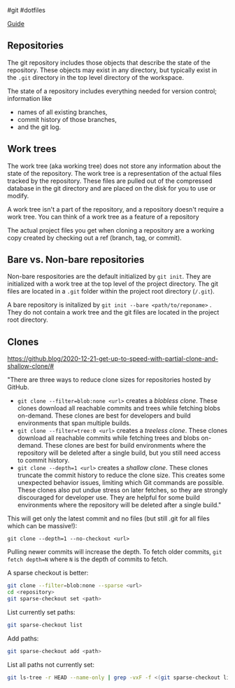 #git #dotfiles 

[Guide](https://www.ackama.com/what-we-think/the-best-way-to-store-your-dotfiles-a-bare-git-repository-explained/)

## Repositories

The git repository includes those objects that describe the state of the repository. These objects may exist in any directory, but typically exist in the `.git` directory in the top level directory of the workspace.

The state of a repository includes everything needed for version control; information like
- names of all existing branches, 
- commit history of those branches, 
- and the git log.

## Work trees

The work tree (aka working tree) does not store any information about the state of the repository. The work tree is a representation of the actual files tracked by the repository. These files are pulled out of the compressed database in the git directory and are placed on the disk for you to use or modify.

A work tree isn't a part of the repository, and a repository doesn't require a work tree. You can think of a work tree as a feature of a repository

The actual project files you get when cloning a repository are a working copy created by checking out a ref (branch, tag, or commit).

## Bare vs. Non-bare repositories

Non-bare respositories are the default initialized by `git init`. They are initialized with a work tree at the top level of the project directory. The git files are located in a `.git` folder within the project root directory (`/.git`).

A bare repository is initalized by `git init --bare <path/to/reponame>` . They do not contain a work tree and the git files are located in the project root directory.

## Clones
https://github.blog/2020-12-21-get-up-to-speed-with-partial-clone-and-shallow-clone/#

"There are three ways to reduce clone sizes for repositories hosted by GitHub.
- `git clone --filter=blob:none <url>` creates a _blobless clone_. These clones download all reachable commits and trees while fetching blobs on-demand. These clones are best for developers and build environments that span multiple builds.
- `git clone --filter=tree:0 <url>` creates a _treeless clone_. These clones download all reachable commits while fetching trees and blobs on-demand. These clones are best for build environments where the repository will be deleted after a single build, but you still need access to commit history.
- `git clone --depth=1 <url>` creates a _shallow clone_. These clones truncate the commit history to reduce the clone size. This creates some unexpected behavior issues, limiting which Git commands are possible. These clones also put undue stress on later fetches, so they are strongly discouraged for developer use. They are helpful for some build environments where the repository will be deleted after a single build."

This will get only the latest commit and no files (but still .git for all files which can be massive!):
```
git clone --depth=1 --no-checkout <url>
```
Pulling newer commits will increase the depth. To fetch older commits, `git fetch depth=N` where `N` is the depth of commits to fetch.

A sparse checkout is better:
```bash
git clone --filter=blob:none --sparse <url>
cd <repository>
git sparse-checkout set <path>
```
List currently set paths:
```bash
git sparse-checkout list
```
Add paths:
```sh
git sparse-checkout add <path>
```
List all paths not currently set:
```bash
git ls-tree -r HEAD --name-only | grep -vxF -f <(git sparse-checkout list)
```